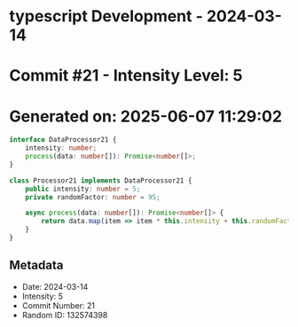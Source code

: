 ﻿# typescript Development - 2024-03-14
# Commit #21 - Intensity Level: 5
# Generated on: 2025-06-07 11:29:02
```typescript
interface DataProcessor21 {
    intensity: number;
    process(data: number[]): Promise<number[]>;
}

class Processor21 implements DataProcessor21 {
    public intensity: number = 5;
    private randomFactor: number = 95;

    async process(data: number[]): Promise<number[]> {
        return data.map(item => item * this.intensity + this.randomFactor);
    }
}
```
## Metadata
- Date: 2024-03-14
- Intensity: 5
- Commit Number: 21
- Random ID: 132574398
